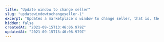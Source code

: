```yaml
---
title: "Update window to change seller"
slug: "updatewindowtochangeseller-1"
excerpt: "Updates a marketplace’s window to change seller, that is, the period when it is possible to choose another seller to fulfill a given order after the original seller has canceled it.\n\r\n\rIt is possible to check the current window using the request Get window to change seller."
hidden: false
createdAt: "2021-09-15T13:46:06.979Z"
updatedAt: "2021-09-15T13:46:06.979Z"
---
```


